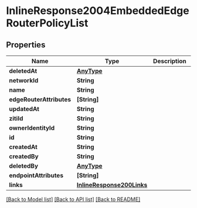 # InlineResponse2004EmbeddedEdgeRouterPolicyList

## Properties
Name | Type | Description | Notes
------------ | ------------- | ------------- | -------------
**deletedAt** | [**AnyType**](.md) |  | 
**networkId** | **String** |  | 
**name** | **String** |  | 
**edgeRouterAttributes** | **[String]** |  | 
**updatedAt** | **String** |  | 
**zitiId** | **String** |  | 
**ownerIdentityId** | **String** |  | 
**id** | **String** |  | 
**createdAt** | **String** |  | 
**createdBy** | **String** |  | 
**deletedBy** | [**AnyType**](.md) |  | 
**endpointAttributes** | **[String]** |  | 
**links** | [**InlineResponse200Links**](InlineResponse200Links.md) |  | 

[[Back to Model list]](../README.md#documentation-for-models) [[Back to API list]](../README.md#documentation-for-api-endpoints) [[Back to README]](../README.md)


